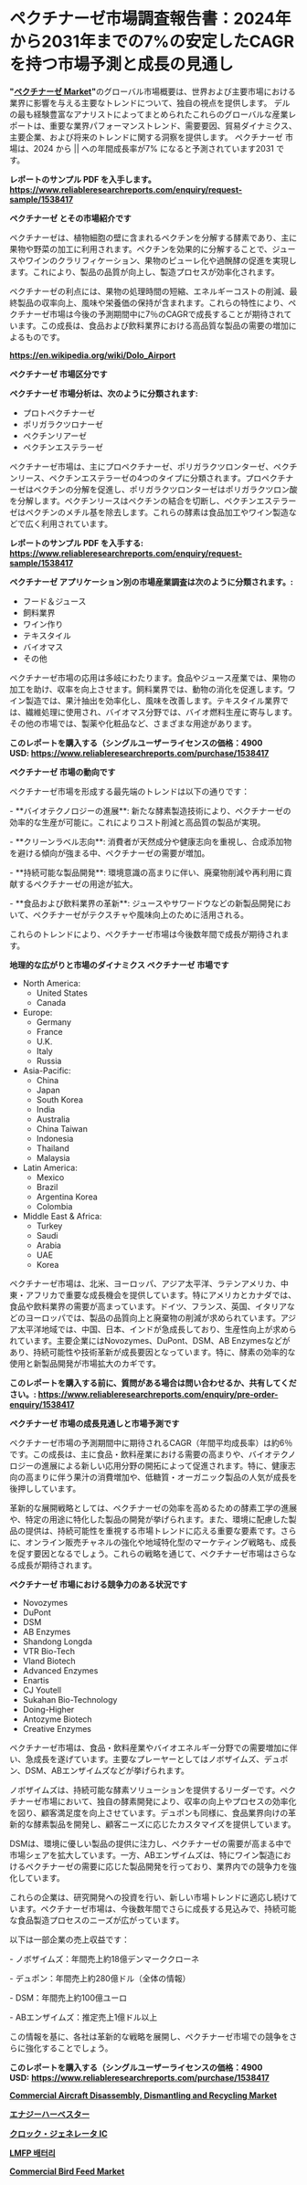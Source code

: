 <p><h1>ペクチナーゼ市場調査報告書：2024年から2031年までの7%の安定したCAGRを持つ市場予測と成長の見通し</h1></p><p><strong>"<a href="https://www.reliableresearchreports.com/pectinase-r1538417">ペクチナーゼ Market</a>"</strong>のグローバル市場概要は、世界および主要市場における業界に影響を与える主要なトレンドについて、独自の視点を提供します。 デルの最も経験豊富なアナリストによってまとめられたこれらのグローバルな産業レポートは、重要な業界パフォーマンストレンド、需要要因、貿易ダイナミクス、主要企業、および将来のトレンドに関する洞察を提供します。 ペクチナーゼ 市場は、2024 から || への年間成長率が7% になると予測されています2031 です。</p>
<p><strong>レポートのサンプル PDF を入手します。</strong><strong><a href="https://www.reliableresearchreports.com/enquiry/request-sample/1538417">https://www.reliableresearchreports.com/enquiry/request-sample/1538417</a></strong></p>
<p><strong>ペクチナーゼ とその市場紹介です</strong></p>
<p><p>ペクチナーゼは、植物細胞の壁に含まれるペクチンを分解する酵素であり、主に果物や野菜の加工に利用されます。ペクチンを効果的に分解することで、ジュースやワインのクラリフィケーション、果物のピューレ化や過醗酵の促進を実現します。これにより、製品の品質が向上し、製造プロセスが効率化されます。</p><p>ペクチナーゼの利点には、果物の処理時間の短縮、エネルギーコストの削減、最終製品の収率向上、風味や栄養価の保持が含まれます。これらの特性により、ペクチナーゼ市場は今後の予測期間中に7％のCAGRで成長することが期待されています。この成長は、食品および飲料業界における高品質な製品の需要の増加によるものです。</p><a href="https://en.wikipedia.org/wiki/Dolo_Airport"></a></p>
<p><strong><a href="https://en.wikipedia.org/wiki/Dolo_Airport">https://en.wikipedia.org/wiki/Dolo_Airport</a></strong></p>
<p><strong>ペクチナーゼ&nbsp;市場区分です</strong><strong></strong></p>
<p><strong>ペクチナーゼ 市場分析は、次のように分類されます:</strong>&nbsp;</p>
<p><ul><li>プロトペクチナーゼ</li><li>ポリガラクツロナーゼ</li><li>ペクチンリアーゼ</li><li>ペクチンエステラーゼ</li></ul></p>
<p><p>ペクチナーゼ市場は、主にプロペクチナーゼ、ポリガラクツロンターゼ、ペクチンリース、ペクチンエステラーゼの4つのタイプに分類されます。プロペクチナーゼはペクチンの分解を促進し、ポリガラクツロンターゼはポリガラクツロン酸を分解します。ペクチンリースはペクチンの結合を切断し、ペクチンエステラーゼはペクチンのメチル基を除去します。これらの酵素は食品加工やワイン製造などで広く利用されています。</p></p>
<p><strong>レポートのサンプル PDF を入手する: <a href="https://www.reliableresearchreports.com/enquiry/request-sample/1538417">https://www.reliableresearchreports.com/enquiry/request-sample/1538417</a></strong></p>
<p><strong> ペクチナーゼ アプリケーション別の市場産業調査は次のように分類されます。:</strong></p>
<p><ul><li>フード＆ジュース</li><li>飼料業界</li><li>ワイン作り</li><li>テキスタイル</li><li>バイオマス</li><li>その他</li></ul></p>
<p><p>ペクチナーゼ市場の応用は多岐にわたります。食品やジュース産業では、果物の加工を助け、収率を向上させます。飼料業界では、動物の消化を促進します。ワイン製造では、果汁抽出を効率化し、風味を改善します。テキスタイル業界では、繊維処理に使用され、バイオマス分野では、バイオ燃料生産に寄与します。その他の市場では、製薬や化粧品など、さまざまな用途があります。</p></p>
<p><strong>このレポートを購入する（シングルユーザーライセンスの価格：4900 USD:</strong><strong>&nbsp;<a href="https://www.reliableresearchreports.com/purchase/1538417">https://www.reliableresearchreports.com/purchase/1538417</a></strong></p>
<p><strong>ペクチナーゼ 市場の動向です</strong></p>
<p><p>ペクチナーゼ市場を形成する最先端のトレンドは以下の通りです：</p><p>- **バイオテクノロジーの進展**: 新たな酵素製造技術により、ペクチナーゼの効率的な生産が可能に。これによりコスト削減と高品質の製品が実現。</p><p>- **クリーンラベル志向**: 消費者が天然成分や健康志向を重視し、合成添加物を避ける傾向が強まる中、ペクチナーゼの需要が増加。</p><p>- **持続可能な製品開発**: 環境意識の高まりに伴い、廃棄物削減や再利用に貢献するペクチナーゼの用途が拡大。</p><p>- **食品および飲料業界の革新**: ジュースやサワードウなどの新製品開発において、ペクチナーゼがテクスチャや風味向上のために活用される。</p><p>これらのトレンドにより、ペクチナーゼ市場は今後数年間で成長が期待されます。</p></p>
<p><strong>地理的な広がりと市場のダイナミクス ペクチナーゼ 市場です</strong></p>
<p><ul>
    <li>
        North America:
        <ul>
            <li>United States</li>
            <li>Canada</li>
        </ul>
    </li>
    <li>
        Europe:
        <ul>
            <li>Germany</li>
            <li>France</li>
            <li>U.K.</li>
            <li>Italy</li>
            <li>Russia</li>
        </ul>
    </li>
    <li>
        Asia-Pacific:
        <ul>
            <li>China</li>
            <li>Japan</li>
            <li>South Korea</li>
            <li>India</li>
            <li>Australia</li>
            <li>China Taiwan</li>
            <li>Indonesia</li>
            <li>Thailand</li>
            <li>Malaysia</li>
        </ul>
    </li>
    <li>
        Latin America:
        <ul>
            <li>Mexico</li>
            <li>Brazil</li>
            <li>Argentina Korea</li>
            <li>Colombia</li>
        </ul>
    </li>
    <li>
        Middle East & Africa:
        <ul>
            <li>Turkey</li>
            <li>Saudi</li>
            <li>Arabia</li>
            <li>UAE</li>
            <li>Korea</li>
        </ul>
    </li>
    </ul></p>
<p><p>ペクチナーゼ市場は、北米、ヨーロッパ、アジア太平洋、ラテンアメリカ、中東・アフリカで重要な成長機会を提供しています。特にアメリカとカナダでは、食品や飲料業界の需要が高まっています。ドイツ、フランス、英国、イタリアなどのヨーロッパでは、製品の品質向上と廃棄物の削減が求められています。アジア太平洋地域では、中国、日本、インドが急成長しており、生産性向上が求められています。主要企業にはNovozymes、DuPont、DSM、AB Enzymesなどがあり、持続可能性や技術革新が成長要因となっています。特に、酵素の効率的な使用と新製品開発が市場拡大のカギです。</p></p>
<p><strong>このレポートを購入する前に、質問がある場合は問い合わせるか、共有してください。:&nbsp;<a href="https://www.reliableresearchreports.com/enquiry/pre-order-enquiry/1538417">https://www.reliableresearchreports.com/enquiry/pre-order-enquiry/1538417</a></strong></p>
<p><strong>ペクチナーゼ 市場の成長見通しと市場予測です</strong></p>
<p><p>ペクチナーゼ市場の予測期間中に期待されるCAGR（年間平均成長率）は約6％です。この成長は、主に食品・飲料産業における需要の高まりや、バイオテクノロジーの進展による新しい応用分野の開拓によって促進されます。特に、健康志向の高まりに伴う果汁の消費増加や、低糖質・オーガニック製品の人気が成長を後押ししています。</p><p>革新的な展開戦略としては、ペクチナーゼの効率を高めるための酵素工学の進展や、特定の用途に特化した製品の開発が挙げられます。また、環境に配慮した製品の提供は、持続可能性を重視する市場トレンドに応える重要な要素です。さらに、オンライン販売チャネルの強化や地域特化型のマーケティング戦略も、成長を促す要因となるでしょう。これらの戦略を通じて、ペクチナーゼ市場はさらなる成長が期待されます。</p></p>
<p><strong>ペクチナーゼ 市場における競争力のある状況です</strong></p>
<p><ul><li>Novozymes</li><li>DuPont</li><li>DSM</li><li>AB Enzymes</li><li>Shandong Longda</li><li>VTR Bio-Tech</li><li>Vland Biotech</li><li>Advanced Enzymes</li><li>Enartis</li><li>CJ Youtell</li><li>Sukahan Bio-Technology</li><li>Doing-Higher</li><li>Antozyme Biotech</li><li>Creative Enzymes</li></ul></p>
<p><p>ペクチナーゼ市場は、食品・飲料産業やバイオエネルギー分野での需要増加に伴い、急成長を遂げています。主要なプレーヤーとしてはノボザイムズ、デュポン、DSM、ABエンザイムズなどが挙げられます。</p><p>ノボザイムズは、持続可能な酵素ソリューションを提供するリーダーです。ペクチナーゼ市場において、独自の酵素開発により、収率の向上やプロセスの効率化を図り、顧客満足度を向上させています。デュポンも同様に、食品業界向けの革新的な酵素製品を開発し、顧客ニーズに応じたカスタマイズを提供しています。</p><p>DSMは、環境に優しい製品の提供に注力し、ペクチナーゼの需要が高まる中で市場シェアを拡大しています。一方、ABエンザイムズは、特にワイン製造におけるペクチナーゼの需要に応じた製品開発を行っており、業界内での競争力を強化しています。</p><p>これらの企業は、研究開発への投資を行い、新しい市場トレンドに適応し続けています。ペクチナーゼ市場は、今後数年間でさらに成長する見込みで、持続可能な食品製造プロセスのニーズが広がっています。</p><p>以下は一部企業の売上収益です：</p><p>- ノボザイムズ：年間売上約18億デンマーククローネ</p><p>- デュポン：年間売上約280億ドル（全体の情報）</p><p>- DSM：年間売上約100億ユーロ</p><p>- ABエンザイムズ：推定売上1億ドル以上</p><p>この情報を基に、各社は革新的な戦略を展開し、ペクチナーゼ市場での競争をさらに強化することでしょう。</p></p>
<p><strong>このレポートを購入する（シングルユーザーライセンスの価格：4900 USD:</strong>&nbsp;<strong><a href="https://www.reliableresearchreports.com/purchase/1538417">https://www.reliableresearchreports.com/purchase/1538417</a></strong></p>
<p><strong><p><a href="https://medium.com/@kanew14036/the-commercial-aircraft-disassembly-dismantling-and-recycling-industry-analysis-report-offers-a-707e330e6ada">Commercial Aircraft Disassembly, Dismantling and Recycling Market</a></p><p><a href="https://medium.com/@ammar.jarrah.93/energy-harvesters-market-%E3%81%AE%E3%82%B0%E3%83%AD%E3%83%BC%E3%83%90%E3%83%AB%E5%B8%82%E5%A0%B4%E6%A6%82%E8%A6%81%E3%81%AF-%E4%B8%96%E7%95%8C%E3%81%8A%E3%82%88%E3%81%B3%E4%B8%BB%E8%A6%81%E5%B8%82%E5%A0%B4%E3%81%AB%E3%81%8A%E3%81%91%E3%82%8B%E6%A5%AD%E7%95%8C%E3%81%AB%E5%BD%B1%E9%9F%BF%E3%82%92%E4%B8%8E%E3%81%88%E3%82%8B%E4%B8%BB%E8%A6%81%E3%81%AA%E3%83%88%E3%83%AC%E3%83%B3%E3%83%89%E3%81%AB%E3%81%A4%E3%81%84%E3%81%A6-%E7%8B%AC%E8%87%AA%E3%81%AE%E8%A6%96%E7%82%B9%E3%82%92%E6%8F%90%E4%BE%9B%E3%81%97%E3%81%BE%E3%81%99-4ade87159bf8">エナジーハーベスター</a></p><p><a href="https://medium.com/@ammar.jarrah.93/clock-generator-ic-market-%E3%81%AF-%E3%82%B3%E3%82%B9%E3%83%88%E7%AE%A1%E7%90%86%E3%81%A8%E5%8A%B9%E7%8E%87%E5%90%91%E4%B8%8A%E3%82%92%E5%84%AA%E5%85%88%E3%81%97%E3%81%BE%E3%81%99-%E3%81%95%E3%82%89%E3%81%AB-%E5%A0%B1%E5%91%8A%E6%9B%B8%E3%81%AF%E5%B8%82%E5%A0%B4%E3%81%AE%E9%9C%80%E8%A6%81%E9%9D%A2%E3%81%A8%E4%BE%9B%E7%B5%A6%E9%9D%A2%E3%81%AE%E4%B8%A1%E6%96%B9%E3%82%92%E3%82%AB%E3%83%90%E3%83%BC%E3%81%97%E3%81%A6%E3%81%84%E3%81%BE%E3%81%99-clock-generator-ic-462a2b1903d9">クロック・ジェネレータ IC</a></p><p><a href="https://medium.com/@appleblossomclinic/%EC%84%B8%EA%B3%84-lmfp-battery-market-%EC%9D%80-2024%EC%97%90%EC%84%9C-2031%EB%A1%9C-%EC%97%B0%ED%8F%89%EA%B7%A0-%EC%A6%9D%EA%B0%80%EC%9C%A8%EC%9D%84-%EB%B3%B4%EC%9D%BC-%EA%B2%83%EC%9C%BC%EB%A1%9C-%EC%98%88%EC%83%81%EB%90%A9%EB%8B%88%EB%8B%A4-fd74e958e75e">LMFP 배터리</a></p><p><a href="https://medium.com/@kanew14036/the-global-market-overview-of-the-commercial-bird-feed-market-provides-a-unique-perspective-on-96b550c0a797">Commercial Bird Feed Market</a></p></strong></p>